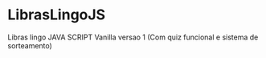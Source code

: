 # LibrasLingoJS
Libras lingo JAVA SCRIPT Vanilla versao 1
(Com quiz funcional e sistema de sorteamento)
